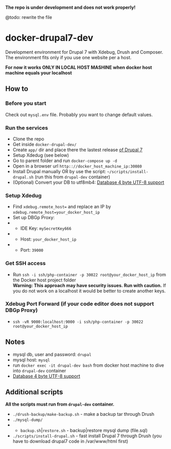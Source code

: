 **The repo is under development and does not work properly!**

@todo: rewrite the file
# docker-drupal7-dev
Development environment for Drupal 7 with Xdebug, Drush and Composer.
The environment fits only if you use one website per a host.

**For now it works ONLY IN LOCAL HOST MASHINE when docker host machine equals your localhost**

## How to

### Before you start
Check out `mysql.env` file. Probably you want to change default values.

### Run the services
* Clone the repo
* Get inside `docker-drupal-dev/`
* Create `app/` dir and place there the lastest release [of Drupal 7](https://www.drupal.org/project/drupal)
* Setup Xdedug (see below)
* Go to parent folder and run `docker-compose up -d`
* Open in a browser url `http:://docker_host_machine_ip:30080`
* Install Drupal manually OR by use the script: `~/scripts/install-drupal.sh` (run this from `drupal-dev` container)
* (Optional) Convert your DB to utf8mb4: [Database 4 byte UTF-8 support](https://www.drupal.org/project/utf8mb4_convert)

### Setup Xdedug
* Find `xdebug.remote_host=` and replace an IP by `xdebug.remote_host=your_docker_host_ip`
* Set up DBGp Proxy:
* + IDE Key: `mySecretKey666`
* + Host: `your_docker_host_ip`
* + Port: `39000`

### Get SSH access
* Run `ssh -i ssh/php-container -p 30022 root@your_docker_host_ip` from the Docker host project folder  
**Warning: This approach may have security issues. Run with caution.** If you do not work on a localhost it would be better to create another keys.

### Xdebug Port Forward (if your code editor does not support DBGp Proxy)
* `ssh -vR 9000:localhost:9000 -i ssh/php-container -p 30022 root@your_docker_host_ip`


## Notes
* mysql db, user and password: `drupal`
* mysql host: `mysql`
* run `docker exec -it drupal-dev bash` from docker host machine to dive into `drupal-dev` container
* [Database 4 byte UTF-8 support](https://www.drupal.org/project/utf8mb4_convert)


## Additional scripts 
**All the scripts must run from `drupal-dev` container.**
* `./drush-backup/make-backup.sh` - make a backup tar through Drush
* `./mysql-dump/`
* + `backup.sh`|`restore.sh` - backup|restore mysql dump (file.sql) 
* `./scripts/install-drupal.sh` - fast install Drupal 7 through Drush (you have to download drupal7 code in /var/www/html first)
